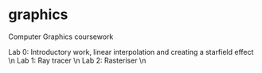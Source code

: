 # graphics
Computer Graphics coursework

Lab 0: Introductory work, linear interpolation and creating a starfield effect \n
Lab 1: Ray tracer \n
Lab 2: Rasteriser \n
